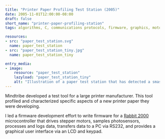 ```yaml
---
title: "Printer Paper Profiling Test Station (2005)"
date: 2005-11-01T12:00:00-08:00
draft: false
short_name: "printer-paper-profiling-station"
tags: algorithms, C, communications protocols, firmware, graphics, motors

resources:
- src: "paper_test_station.svg"
  name: paper_test_station
- src: "paper_test_station_tiny.jpg"
  name: paper_test_station_tiny

entry_media:
- image:
    resource: "paper_test_station"
    lazyload: "paper_test_station_tiny"
    alt: "Illustration of a paper test station that has detected a smashed spider trapped in the paper"
---
```

Mindtribe developed a test tool for a large printer manufacturer. This tool profiled and characterized specific aspects of a new printer paper they were developing.

I led a firmware development effort to write firmware for a [Rabbit 2000](https://www.digi.com/support/productdetail?pid=4667) microcontroller that drives stepper motors, samples photosensors, processes and logs data, transfers data to a PC via RS232, and provides a graphical user interface via an LCD and keypad.
